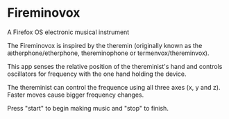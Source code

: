 Fireminovox
===========

A Firefox OS electronic musical instrument

The Fireminovox is inspired by the theremin (originally known as the ætherphone/etherphone, thereminophone or termenvox/thereminvox).

This app senses the relative position of the thereminist's hand and controls oscillators for frequency with the one hand holding the device.

The thereminist can control the frequence using all three axes (x, y and z). Faster moves cause bigger frequency changes.

Press "start" to begin making music and "stop" to finish.
